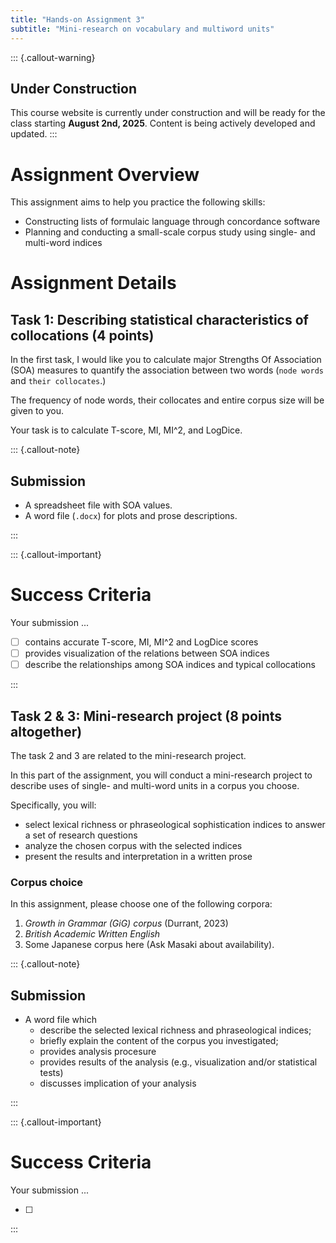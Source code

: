 ```yaml
---
title: "Hands-on Assignment 3"
subtitle: "Mini-research on vocabulary and multiword units"
---
```


::: {.callout-warning}
## Under Construction
This course website is currently under construction and will be ready for the class starting **August 2nd, 2025**. Content is being actively developed and updated.
:::


# Assignment Overview

This assignment aims to help you practice the following skills:

- Constructing lists of formulaic language through concordance software
- Planning and conducting a small-scale corpus study using single- and multi-word indices


# Assignment Details


## Task 1: Describing statistical characteristics of collocations (4 points)

In the first task, I would like you to calculate major Strengths Of Association (SOA) measures to quantify the association between two words (`node words` and `their collocates`.)

The frequency of node words, their collocates and entire corpus size will be given to you.

Your task is to calculate T-score, MI, MI^2, and LogDice.

::: {.callout-note}

## Submission

- A spreadsheet file with SOA values.
- A word file (`.docx`) for plots and prose descriptions.

:::


::: {.callout-important}
# Success Criteria

Your submission ...

- [ ] contains accurate T-score, MI, MI^2 and LogDice scores
- [ ] provides visualization of the relations between SOA indices
- [ ] describe the relationships among SOA indices and typical collocations

:::


## Task 2 & 3: Mini-research project (8 points altogether)


The task 2 and 3 are related to the mini-research project.

In this part of the assignment, you will conduct a mini-research project to describe uses of single- and multi-word units in a corpus you choose.

Specifically, you will:

- select lexical richness or phraseological sophistication indices to answer a set of research questions
- analyze the chosen corpus with the selected indices
- present the results and interpretation in a written prose

### Corpus choice

In this assignment, please choose one of the following corpora:

1. *Growth in Grammar (GiG) corpus* (Durrant, 2023)
2. *British Academic Written English*
3. Some Japanese corpus here (Ask Masaki about availability).


::: {.callout-note}

## Submission

- A word file which 
  - describe the selected lexical richness and phraseological indices;
  - briefly explain the content of the corpus you investigated;
  - provides analysis procesure
  - provides results of the analysis (e.g., visualization and/or statistical tests)
  - discusses implication of your analysis 

:::

::: {.callout-important}
# Success Criteria

Your submission ...

- [ ] 

:::